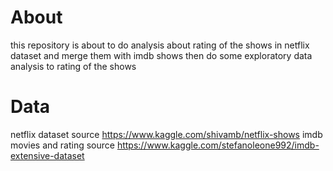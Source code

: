 # About

this repository is about to do analysis about rating of the shows in netflix dataset
and merge them with imdb shows then do some exploratory data analysis to rating of the shows

# Data
netflix dataset source https://www.kaggle.com/shivamb/netflix-shows
imdb movies and rating source https://www.kaggle.com/stefanoleone992/imdb-extensive-dataset
